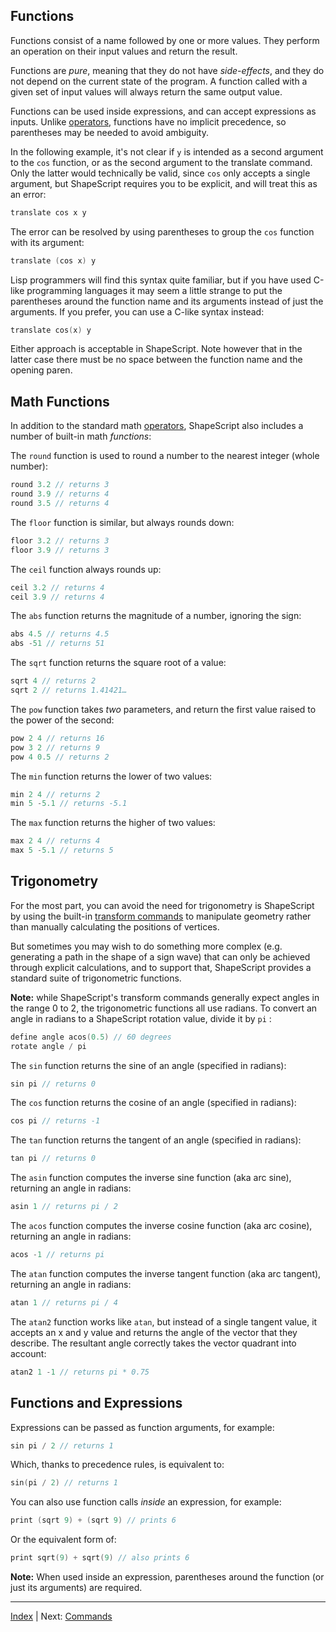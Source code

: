 Functions
---

Functions consist of a name followed by one or more values. They perform an operation on their input values and return the result.

Functions are *pure*, meaning that they do not have *side-effects*, and they do not depend on the current state of the program. A function called with a given set of input values will always return the same output value.

Functions can be used inside expressions, and can accept expressions as inputs. Unlike [operators](expressions.md#operators), functions have no implicit precedence, so parentheses may be needed to avoid ambiguity.

In the following example, it's not clear if `y` is intended as a second argument to the `cos` function, or as the second argument to the translate command. Only the latter would technically be valid, since `cos` only accepts a single argument, but ShapeScript requires you to be explicit, and will treat this as an error:

```swift
translate cos x y
```

The error can be resolved by using parentheses to group the `cos` function with its argument:

```swift
translate (cos x) y
```

Lisp programmers will find this syntax quite familiar, but if you have used C-like programming languages it may seem a little strange to put the parentheses around the function name and its arguments instead of just the arguments. If you prefer, you can use a C-like syntax instead:

```swift
translate cos(x) y
```

Either approach is acceptable in ShapeScript. Note however that in the latter case there must be no space between the function name and the opening paren.

## Math Functions

In addition to the standard math [operators](expressions.md#operators), ShapeScript also includes a number of built-in math *functions*:

The `round` function is used to round a number to the nearest integer (whole number):

```swift
round 3.2 // returns 3
round 3.9 // returns 4
round 3.5 // returns 4
```

The  `floor`  function is similar, but always rounds down:

```swift
floor 3.2 // returns 3
floor 3.9 // returns 3
```

The  `ceil`  function always rounds up:

```swift
ceil 3.2 // returns 4
ceil 3.9 // returns 4
```

The `abs` function returns the magnitude of a number, ignoring the sign:

```swift
abs 4.5 // returns 4.5
abs -51 // returns 51
```

The `sqrt` function returns the square root of a value:

```swift
sqrt 4 // returns 2
sqrt 2 // returns 1.41421… 
```

The `pow` function takes *two* parameters, and return the first value raised to the power of the second:

```swift
pow 2 4 // returns 16
pow 3 2 // returns 9
pow 4 0.5 // returns 2
```

The `min` function returns the lower of two values:

```swift
min 2 4 // returns 2
min 5 -5.1 // returns -5.1
```

The `max` function returns the higher of two values:

```swift
max 2 4 // returns 4
max 5 -5.1 // returns 5
```

## Trigonometry

For the most part, you can avoid the need for trigonometry is ShapeScript by using the built-in [transform commands](transforms.md#relative-transforms) to manipulate geometry rather than manually calculating the positions of vertices.

But sometimes you may wish to do something more complex (e.g. generating a path in the shape of a sign wave) that can only be achieved through explicit calculations, and to support that, ShapeScript provides a standard suite of trigonometric functions.

**Note:** while ShapeScript's transform commands generally expect angles in the range 0 to 2, the trigonometric functions all use radians. To convert an angle in radians to a ShapeScript rotation value, divide it by `pi` :

```swift
define angle acos(0.5) // 60 degrees
rotate angle / pi
``` 

The `sin` function returns the sine of an angle (specified in radians):

```swift
sin pi // returns 0
``` 

The `cos` function returns the cosine of an angle (specified in radians):

```swift
cos pi // returns -1
``` 

The `tan` function returns the tangent of an angle (specified in radians):

```swift
tan pi // returns 0
``` 

The `asin` function computes the inverse sine function (aka arc sine), returning an angle in radians:

```swift
asin 1 // returns pi / 2
``` 

The `acos` function computes the inverse cosine function (aka arc cosine), returning an angle in radians:

```swift
acos -1 // returns pi
``` 

The `atan` function computes the inverse tangent function (aka arc tangent), returning an angle in radians:

```swift
atan 1 // returns pi / 4
``` 

The `atan2` function works like `atan`, but instead of a single tangent value, it accepts an x and y value and returns the angle of the vector that they describe. The resultant angle correctly takes the vector quadrant into account:

```swift
atan2 1 -1 // returns pi * 0.75
```

## Functions and Expressions

Expressions can be passed as function arguments, for example:

```swift
sin pi / 2 // returns 1
```

Which, thanks to precedence rules, is equivalent to:

```swift
sin(pi / 2) // returns 1
```

You can also use function calls *inside* an expression, for example:

```swift
print (sqrt 9) + (sqrt 9) // prints 6
```

Or the equivalent form of:

```swift
print sqrt(9) + sqrt(9) // also prints 6
```

**Note:** When used inside an expression, parentheses around the function (or just its arguments) are required.


---
[Index](index.md) | Next: [Commands](commands.md)
